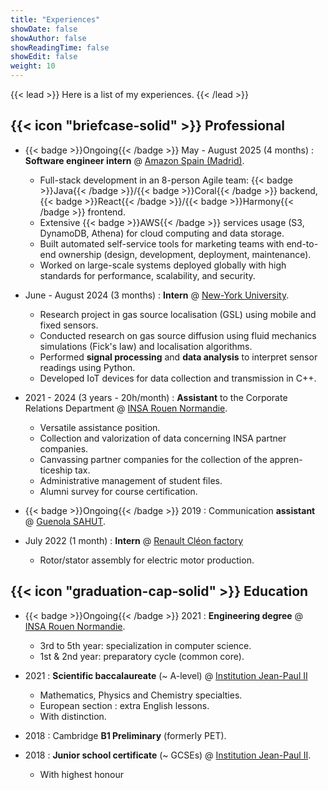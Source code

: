 ```yaml
---
title: "Experiences"
showDate: false
showAuthor: false
showReadingTime: false
showEdit: false
weight: 10
---
```


{{< lead >}}
Here is a list of my experiences.
{{< /lead >}}

## {{< icon "briefcase-solid" >}} Professional

- {{< badge >}}Ongoing{{< /badge >}} May - August 2025 (4 months) : **Software engineer intern** @ [Amazon Spain (Madrid)](https://www.amazon.es/).

  - Full-stack development in an 8-person Agile team: {{< badge >}}Java{{< /badge >}}/{{< badge >}}Coral{{< /badge >}} backend, {{< badge >}}React{{< /badge >}}/{{< badge >}}Harmony{{< /badge >}} frontend.
  - Extensive {{< badge >}}AWS{{< /badge >}} services usage (S3, DynamoDB, Athena) for cloud computing and data storage.
  - Built automated self-service tools for marketing teams with end-to-end ownership (design, development, deployment, maintenance).
  - Worked on large-scale systems deployed globally with high standards for performance, scalability, and security.

- June - August 2024 (3 months) : **Intern** @ [New-York University](https://www.nyu.edu/).

  - Research project in gas source localisation (GSL) using mobile and fixed sensors.
  - Conducted research on gas source diffusion using fluid mechanics simulations (Fick's law) and localisation algorithms.
  - Performed **signal processing** and **data analysis** to interpret sensor readings using Python.
  - Developed IoT devices for data collection and transmission in C++.

- 2021 - 2024 (3 years - 20h/month) : **Assistant** to the Corporate Relations Department @ [INSA Rouen Normandie](https://www.insa-rouen.fr).

  - Versatile assistance position.
  - Collection and valorization of data concerning INSA partner
    companies.
  - Canvassing partner companies for the collection of the appren-
    ticeship tax.
  - Administrative management of student files.
  - Alumni survey for course certification.

- {{< badge >}}Ongoing{{< /badge >}} 2019 : Communication **assistant** @ [Guenola SAHUT](https://guenola-sahut.fr/).

- July 2022 (1 month) : **Intern** @ [Renault Cléon factory](https://www.renaultgroup.com/groupe/implantations/usine-cleon/)
  - Rotor/stator assembly for electric motor production.

## {{< icon "graduation-cap-solid" >}} Education

- {{< badge >}}Ongoing{{< /badge >}}
  2021 : **Engineering degree** @ [INSA Rouen Normandie](https://www.insa-rouen.fr).

  - 3rd to 5th year: specialization in computer science.
  - 1st & 2nd year: preparatory cycle (common core).

- 2021 : **Scientific baccalaureate** (~ A-level) @ [Institution Jean-Paul II](https://www.institutionjeanpaul2.fr/)

  - Mathematics, Physics and Chemistry specialties.
  - European section : extra English lessons.
  - With distinction.

- 2018 : Cambridge **B1 Preliminary** (formerly PET).

- 2018 : **Junior school certificate** (~ GCSEs) @ [Institution Jean-Paul II](https://www.institutionjeanpaul2.fr/).
  - With highest honour
